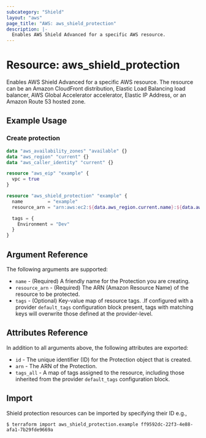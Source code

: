 ```yaml
---
subcategory: "Shield"
layout: "aws"
page_title: "AWS: aws_shield_protection"
description: |-
  Enables AWS Shield Advanced for a specific AWS resource.
---
```


# Resource: aws_shield_protection

Enables AWS Shield Advanced for a specific AWS resource.
The resource can be an Amazon CloudFront distribution, Elastic Load Balancing load balancer, AWS Global Accelerator accelerator, Elastic IP Address, or an Amazon Route 53 hosted zone.

## Example Usage

### Create protection

```terraform
data "aws_availability_zones" "available" {}
data "aws_region" "current" {}
data "aws_caller_identity" "current" {}

resource "aws_eip" "example" {
  vpc = true
}

resource "aws_shield_protection" "example" {
  name         = "example"
  resource_arn = "arn:aws:ec2:${data.aws_region.current.name}:${data.aws_caller_identity.current.account_id}:eip-allocation/${aws_eip.example.id}"

  tags = {
    Environment = "Dev"
  }
}
```

## Argument Reference

The following arguments are supported:

* `name` - (Required) A friendly name for the Protection you are creating.
* `resource_arn` - (Required) The ARN (Amazon Resource Name) of the resource to be protected.
* `tags` - (Optional) Key-value map of resource tags. .If configured with a provider `default_tags` configuration block present, tags with matching keys will overwrite those defined at the provider-level.

## Attributes Reference

In addition to all arguments above, the following attributes are exported:

* `id` - The unique identifier (ID) for the Protection object that is created.
* `arn` - The ARN of the Protection.
* `tags_all` - A map of tags assigned to the resource, including those inherited from the provider `default_tags` configuration block.

## Import

Shield protection resources can be imported by specifying their ID e.g.,

```
$ terraform import aws_shield_protection.example ff9592dc-22f3-4e88-afa1-7b29fde9669a
```
